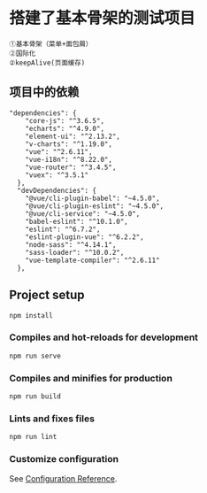 # 搭建了基本骨架的测试项目
```
①基本骨架（菜单+面包屑）
②国际化
②keepAlive(页面缓存)
```
## 项目中的依赖
```
"dependencies": {
    "core-js": "^3.6.5",
    "echarts": "^4.9.0",
    "element-ui": "^2.13.2",
    "v-charts": "^1.19.0",
    "vue": "^2.6.11",
    "vue-i18n": "^8.22.0",
    "vue-router": "^3.4.5",
    "vuex": "^3.5.1"
  },
  "devDependencies": {
    "@vue/cli-plugin-babel": "~4.5.0",
    "@vue/cli-plugin-eslint": "~4.5.0",
    "@vue/cli-service": "~4.5.0",
    "babel-eslint": "^10.1.0",
    "eslint": "^6.7.2",
    "eslint-plugin-vue": "^6.2.2",
    "node-sass": "^4.14.1",
    "sass-loader": "^10.0.2",
    "vue-template-compiler": "^2.6.11"
  },
```
##

## Project setup
```
npm install
```

### Compiles and hot-reloads for development
```
npm run serve
```

### Compiles and minifies for production
```
npm run build
```

### Lints and fixes files
```
npm run lint
```

### Customize configuration
See [Configuration Reference](https://cli.vuejs.org/config/).
